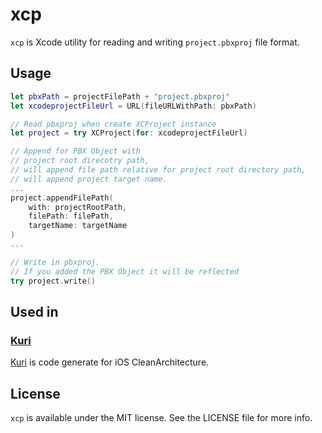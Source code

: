 # xcp
`xcp` is Xcode utility for reading and writing `project.pbxproj` file format.

## Usage
```swift
let pbxPath = projectFilePath + "project.pbxproj"
let xcodeprojectFileUrl = URL(fileURLWithPath: pbxPath)

// Read pbxproj when create XCProject instance
let project = try XCProject(for: xcodeprojectFileUrl)

// Append for PBX Object with
// project root direcotry path,
// will append file path relative for project root directory path,
// will append project target name.
...
project.appendFilePath(
    with: projectRootPath,
    filePath: filePath,
    targetName: targetName
)
...

// Write in pbxproj.
// If you added the PBX Object it will be reflected
try project.write()
```

## Used in
### [Kuri](http://github.com/bannzai/Kuri)
[Kuri](http://github.com/bannzai/Kuri) is code generate for iOS CleanArchitecture.

## License
`xcp` is available under the MIT license. See the LICENSE file for more info.

